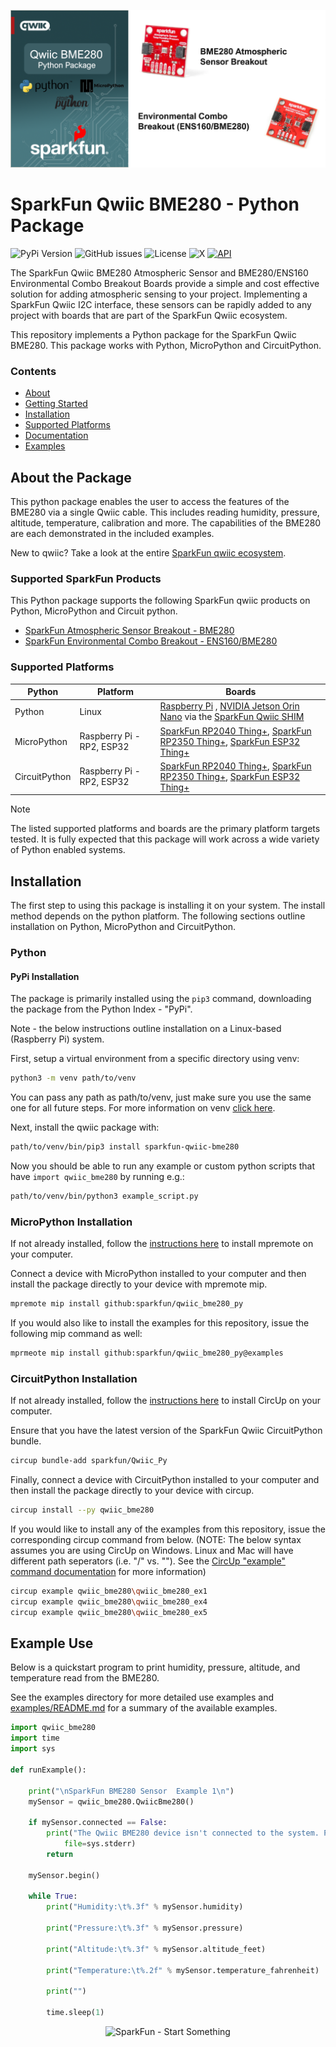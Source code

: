 ![Qwiic BME280 Python Package](docs/images/bme280-gh-banner-py.png "qwiic BME280 Python Package" )

# SparkFun Qwiic BME280 - Python Package

![PyPi Version](https://img.shields.io/pypi/v/sparkfun_qwiic_bme280)
![GitHub issues](https://img.shields.io/github/issues/sparkfun/qwiic_bme280_py)
![License](https://img.shields.io/github/license/sparkfun/qwiic_bme280_py)
![X](https://img.shields.io/twitter/follow/sparkfun)
[![API](https://img.shields.io/badge/API%20Reference-blue)](https://docs.sparkfun.com/qwiic_bme280_py/classqwiic__bme280_1_1_qwiic_bme280.html)

The SparkFun Qwiic BME280 Atmospheric Sensor and BME280/ENS160 Environmental Combo Breakout Boards provide a simple and cost effective solution for adding atmospheric sensing to your project. Implementing a SparkFun Qwiic I2C interface, these sensors can be rapidly added to any project with boards that are part of the SparkFun Qwiic ecosystem.

This repository implements a Python package for the SparkFun Qwiic BME280. This package works with Python, MicroPython and CircuitPython.

### Contents

* [About](#about-the-package)
* [Getting Started](#getting-started)
* [Installation](#installation)
* [Supported Platforms](#supported-platforms)
* [Documentation](https://docs.sparkfun.com/qwiic_bme280_py/classqwiic__bme280_1_1_qwiic_bme280.html)
* [Examples](#examples)

## About the Package

This python package enables the user to access the features of the BME280 via a single Qwiic cable. This includes reading humidity, pressure, altitude, temperature, calibration and more. The capabilities of the BME280 are each demonstrated in the included examples.

New to qwiic? Take a look at the entire [SparkFun qwiic ecosystem](https://www.sparkfun.com/qwiic).

### Supported SparkFun Products

This Python package supports the following SparkFun qwiic products on Python, MicroPython and Circuit python. 

* [SparkFun Atmospheric Sensor Breakout - BME280](https://www.sparkfun.com/sparkfun-atmospheric-sensor-breakout-bme280-qwiic.html?gad_source=1)
* [SparkFun Environmental Combo Breakout - ENS160/BME280](https://www.sparkfun.com/sparkfun-atmospheric-sensor-breakout-bme280-qwiic.html?gad_source=1)

### Supported Platforms

| Python | Platform | Boards |
|--|--|--|
| Python | Linux | [Raspberry Pi](https://www.sparkfun.com/raspberry-pi-5-8gb.html) , [NVIDIA Jetson Orin Nano](https://www.sparkfun.com/nvidia-jetson-orin-nano-developer-kit.html) via the [SparkFun Qwiic SHIM](https://www.sparkfun.com/sparkfun-qwiic-shim-for-raspberry-pi.html) |
| MicroPython | Raspberry Pi - RP2, ESP32 | [SparkFun RP2040 Thing+](https://www.sparkfun.com/sparkfun-thing-plus-rp2040.html), [SparkFun RP2350 Thing+](https://www.sparkfun.com/sparkfun-thing-plus-rp2350.html), [SparkFun ESP32 Thing+](https://www.sparkfun.com/sparkfun-thing-plus-esp32-wroom-usb-c.html)
|CircuitPython | Raspberry Pi - RP2, ESP32 | [SparkFun RP2040 Thing+](https://www.sparkfun.com/sparkfun-thing-plus-rp2040.html), [SparkFun RP2350 Thing+](https://www.sparkfun.com/sparkfun-thing-plus-rp2350.html), [SparkFun ESP32 Thing+](https://www.sparkfun.com/sparkfun-thing-plus-esp32-wroom-usb-c.html)

> [!NOTE]
> The listed supported platforms and boards are the primary platform targets tested. It is fully expected that this package will work across a wide variety of Python enabled systems. 

## Installation 

The first step to using this package is installing it on your system. The install method depends on the python platform. The following sections outline installation on Python, MicroPython and CircuitPython.

### Python 

#### PyPi Installation

The package is primarily installed using the `pip3` command, downloading the package from the Python Index - "PyPi". 

Note - the below instructions outline installation on a Linux-based (Raspberry Pi) system.

First, setup a virtual environment from a specific directory using venv:
```sh
python3 -m venv path/to/venv
```
You can pass any path as path/to/venv, just make sure you use the same one for all future steps. For more information on venv [click here](https://docs.python.org/3/library/venv.html).

Next, install the qwiic package with:
```sh
path/to/venv/bin/pip3 install sparkfun-qwiic-bme280
```
Now you should be able to run any example or custom python scripts that have `import qwiic_bme280` by running e.g.:
```sh
path/to/venv/bin/python3 example_script.py
```

### MicroPython Installation
If not already installed, follow the [instructions here](https://docs.micropython.org/en/latest/reference/mpremote.html) to install mpremote on your computer.

Connect a device with MicroPython installed to your computer and then install the package directly to your device with mpremote mip.
```sh
mpremote mip install github:sparkfun/qwiic_bme280_py
```

If you would also like to install the examples for this repository, issue the following mip command as well:
```sh
mprmeote mip install github:sparkfun/qwiic_bme280_py@examples
```

### CircuitPython Installation
If not already installed, follow the [instructions here](https://docs.circuitpython.org/projects/circup/en/latest/#installation) to install CircUp on your computer.

Ensure that you have the latest version of the SparkFun Qwiic CircuitPython bundle. 
```sh
circup bundle-add sparkfun/Qwiic_Py
```

Finally, connect a device with CircuitPython installed to your computer and then install the package directly to your device with circup.
```sh
circup install --py qwiic_bme280
```

If you would like to install any of the examples from this repository, issue the corresponding circup command from below. (NOTE: The below syntax assumes you are using CircUp on Windows. Linux and Mac will have different path seperators (i.e. "/" vs. "\"). See the [CircUp "example" command documentation](https://learn.adafruit.com/keep-your-circuitpython-libraries-on-devices-up-to-date-with-circup/example-command) for more information)

```sh
circup example qwiic_bme280\qwiic_bme280_ex1
circup example qwiic_bme280\qwiic_bme280_ex4
circup example qwiic_bme280\qwiic_bme280_ex5
```

Example Use
 ---------------
Below is a quickstart program to print humidity, pressure, altitude, and temperature read from the BME280.

See the examples directory for more detailed use examples and [examples/README.md](https://github.com/sparkfun/qwiic_bme280_py/blob/main/examples/README.md) for a summary of the available examples.

```python
import qwiic_bme280
import time
import sys

def runExample():

	print("\nSparkFun BME280 Sensor  Example 1\n")
	mySensor = qwiic_bme280.QwiicBme280()

	if mySensor.connected == False:
		print("The Qwiic BME280 device isn't connected to the system. Please check your connection", \
			file=sys.stderr)
		return

	mySensor.begin()

	while True:
		print("Humidity:\t%.3f" % mySensor.humidity)

		print("Pressure:\t%.3f" % mySensor.pressure)	

		print("Altitude:\t%.3f" % mySensor.altitude_feet)

		print("Temperature:\t%.2f" % mySensor.temperature_fahrenheit)		

		print("")
		
		time.sleep(1)
```
<p align="center">
<img src="https://cdn.sparkfun.com/assets/custom_pages/3/3/4/dark-logo-red-flame.png" alt="SparkFun - Start Something">
</p>
